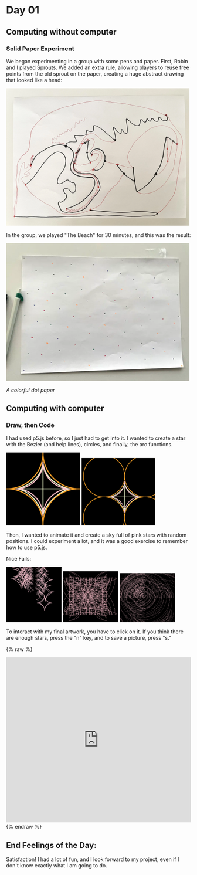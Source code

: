 # Day 01

## Computing without computer

### Solid Paper Experiment

We began experimenting in a group with some pens and paper. First, Robin and I played Sprouts. We added an extra rule, allowing players to reuse free points from the old sprout on the paper, creating a huge abstract drawing that looked like a head:

 <img src="content/day01/Sprout.webp" alt="drawing" width="500"/>

In the group, we played "The Beach" for 30 minutes, and this was the result:

 <img src="content/day01/theBeach.webp" alt="drawing" width="500"/>

*A colorful dot paper*

## Computing with computer

### Draw, then Code

I had used p5.js before, so I just had to get into it. I wanted to create a star with the Bezier (and help lines), circles, and finally, the arc functions.


 <img src="content/day01/sketch1.png" alt="drawing" width="40%"/> <img src="content/day01/sketch2.png" alt="drawing" width="40%"/>
 

Then, I wanted to animate it and create a sky full of pink stars with random positions. I could experiment a lot, and it was a good exercise to remember how to use p5.js.

Nice Fails:

<img src="content/day01/Postkarte.jpg" alt="drawing" width="30%"/>
<img src="content/day01/Star.webp" alt="drawing" width="30%"/>
<img src="content/day01/Star7.jpg" alt="drawing" width="30%"/>

To interact with my final artwork, you have to click on it. If you think there are enough stars, press the "n" key, and to save a picture, press "s."

{% raw %}
<iframe src="https://editor.p5js.org/PerlaH/full/y8b-ywLwn" width="100%" height="450" frameborder="no"></iframe>
{% endraw %}


## End Feelings of the Day:

Satisfaction! I had a lot of fun, and I look forward to my project, even if I don't know exactly what I am going to do.

